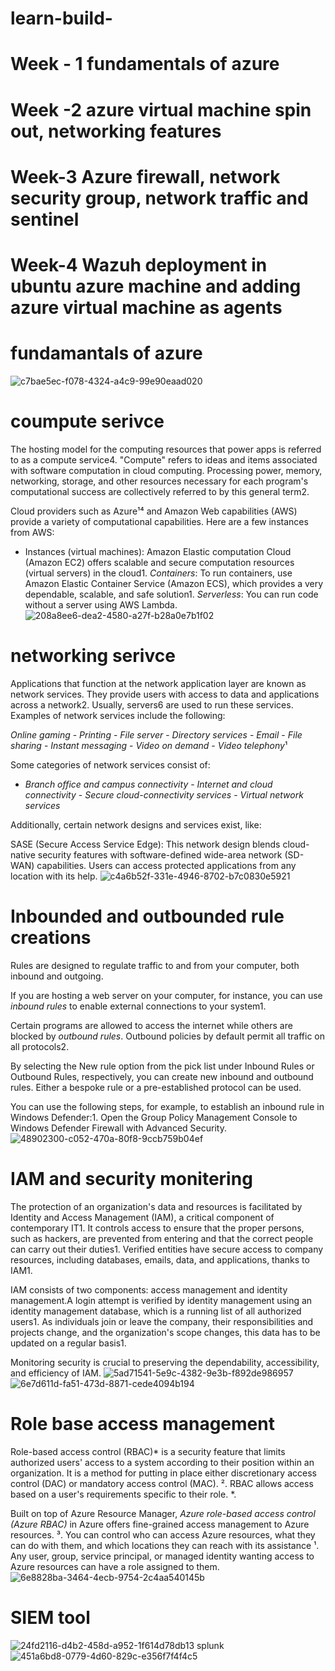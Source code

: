 
# learn-build-
# Week - 1 fundamentals of azure 

# Week -2 azure virtual machine spin out, networking features

# Week-3 Azure firewall, network security group, network traffic and sentinel

# Week-4 Wazuh deployment in ubuntu azure machine and adding azure virtual machine as agents

# fundamantals of azure 
![c7bae5ec-f078-4324-a4c9-99e90eaad020](https://github.com/Madzx007/learn-build-/assets/140810195/7baf4d8c-e14b-4769-8448-738c9beb3530)

# coumpute serivce
The hosting model for the computing resources that power apps is referred to as a compute service4. "Compute" refers to ideas and items associated with software computation in cloud computing. Processing power, memory, networking, storage, and other resources necessary for each program's computational success are collectively referred to by this general term2.

Cloud providers such as Azure¹⁴ and Amazon Web capabilities (AWS) provide a variety of computational capabilities. Here are a few instances from AWS:

- Instances (virtual machines): Amazon Elastic computation Cloud (Amazon EC2) offers scalable and secure computation resources (virtual servers) in the cloud1.
*Containers*: To run containers, use Amazon Elastic Container Service (Amazon ECS), which provides a very dependable, scalable, and safe solution1. 
*Serverless*: You can run code without a server using AWS Lambda.
![208a8ee6-dea2-4580-a27f-b28a0e7b1f02](https://github.com/Madzx007/learn-build-/assets/140810195/b7d41613-d1de-4019-8281-e878e144062f)

# networking serivce 
Applications that function at the network application layer are known as network services. They provide users with access to data and applications across a network2. Usually, servers6 are used to run these services. Examples of network services include the following:

*Online gaming* - *Printing* - *File server* - *Directory services* - *Email* - *File sharing* - *Instant messaging* - *Video on demand* - *Video telephony*¹

Some categories of network services consist of:

- *Branch office and campus connectivity* - *Internet and cloud connectivity* - *Secure cloud-connectivity services* - *Virtual network services* 

Additionally, certain network designs and services exist, like:

SASE (Secure Access Service Edge): This network design blends cloud-native security features with software-defined wide-area network (SD-WAN) capabilities. Users can access protected applications from any location with its help.
![c4a6b52f-331e-4946-8702-b7c0830e5921](https://github.com/Madzx007/learn-build-/assets/140810195/b101a538-0a41-4516-89b4-6a46a66fea3b)
# Inbounded and outbounded rule creations
Rules are designed to regulate traffic to and from your computer, both inbound and outgoing. 

If you are hosting a web server on your computer, for instance, you can use *inbound rules* to enable external connections to your system1. 

Certain programs are allowed to access the internet while others are blocked by *outbound rules*. Outbound policies by default permit all traffic on all protocols2.

By selecting the New rule option from the pick list under Inbound Rules or Outbound Rules, respectively, you can create new inbound and outbound rules. Either a bespoke rule or a pre-established protocol can be used. 

You can use the following steps, for example, to establish an inbound rule in Windows Defender:1. Open the Group Policy Management Console to Windows Defender Firewall with Advanced Security.
![48902300-c052-470a-80f8-9ccb759b04ef](https://github.com/Madzx007/learn-build-/assets/140810195/2e618b82-a128-49fa-9641-b25785018c43)
# IAM and security monitering
The protection of an organization's data and resources is facilitated by Identity and Access Management (IAM), a critical component of contemporary IT1. It controls access to ensure that the proper persons, such as hackers, are prevented from entering and that the correct people can carry out their duties1. Verified entities have secure access to company resources, including databases, emails, data, and applications, thanks to IAM1.

IAM consists of two components: access management and identity management.A login attempt is verified by identity management using an identity management database, which is a running list of all authorized users1. As individuals join or leave the company, their responsibilities and projects change, and the organization's scope changes, this data has to be updated on a regular basis1.

Monitoring security is crucial to preserving the dependability, accessibility, and efficiency of IAM.
![5ad71541-5e9c-4382-9e3b-f892de986957](https://github.com/Madzx007/learn-build-/assets/140810195/971eb4b2-9e9d-4560-9a3c-e1cab7885c87)
![6e7d611d-fa51-473d-8871-cede4094b194](https://github.com/Madzx007/learn-build-/assets/140810195/b44930fc-807c-4a5c-a428-0a5648c94a14)
# Role base access management
Role-based access control (RBAC)* is a security feature that limits authorized users' access to a system according to their position within an organization. It is a method for putting in place either discretionary access control (DAC) or mandatory access control (MAC). ². RBAC allows access based on a user's requirements specific to their role. *. 

Built on top of Azure Resource Manager, *Azure role-based access control (Azure RBAC)* in Azure offers fine-grained access management to Azure resources. ³. You can control who can access Azure resources, what they can do with them, and which locations they can reach with its assistance ¹. Any user, group, service principal, or managed identity wanting access to Azure resources can have a role assigned to them.
![6e8828ba-3464-4ecb-9754-2c4aa540145b](https://github.com/Madzx007/learn-build-/assets/140810195/5d8dae97-ad4f-4eae-8605-4bc7f6eb329d)
# SIEM tool
![24fd2116-d4b2-458d-a952-1f614d78db13](https://github.com/Madzx007/learn-build-/assets/140810195/7a8192f8-48b2-4ecf-a41e-ed9a23d71492)
splunk
![451a6bd8-0779-4d60-829c-e356f7f4f4c5](https://github.com/Madzx007/learn-build-/assets/140810195/254aaffd-cce8-4848-bd1b-5fc0720b4910)

